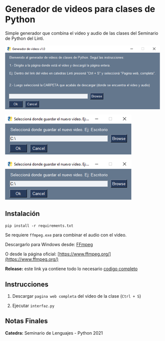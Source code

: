 # Generador de videos para clases de Python

Simple generador que combina el video y audio de las clases del Seminario de Python del Linti.

![imagen1](https://raw.githubusercontent.com/cosme12/generador_video_clases/master/imagenes/imagen1.png)

![imagen2](https://raw.githubusercontent.com/cosme12/generador_video_clases/master/imagenes/imagen2.png)

![imagen3](https://raw.githubusercontent.com/cosme12/generador_video_clases/master/imagenes/imagen2.png)


## Instalación

```pip install -r requirements.txt```

Se requiere `ffmpeg.exe` para combinar el audio con el video.

Descargarlo para Windows desde: [FFmpeg](https://www.gyan.dev/ffmpeg/builds/ffmpeg-git-full.7z) 

O desde la página oficial: [https://www.ffmpeg.org/](https://www.ffmpeg.org/)

**Release:** este link ya contiene todo lo necesario [codigo completo](https://github.com/cosme12/generador_video_clases/releases/download/v1.0/generador_video_clases.zip)


## Instrucciones

1. Descargar `pagina web completa` del video de la clase (`Ctrl + S`)

2. Ejecutar `interfaz.py`


## Notas Finales

**Catedra:** Seminario de Lenguajes - Python 2021
